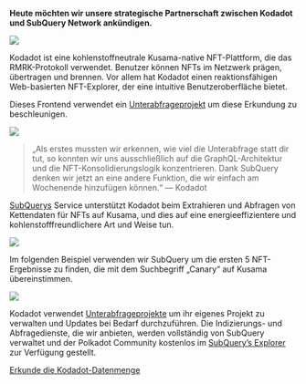 
**Heute möchten wir unsere strategische Partnerschaft zwischen Kodadot und SubQuery Network ankündigen.**

![](https://miro.medium.com/max/1400/1*Y4kdG9uEoxrySzb19QKxPg.gif)

Kodadot ist eine kohlenstoffneutrale Kusama-native NFT-Plattform, die das RMRK-Protokoll verwendet. Benutzer können NFTs im Netzwerk prägen, übertragen und brennen. Vor allem hat Kodadot einen reaktionsfähigen Web-basierten NFT-Explorer, der eine intuitive Benutzeroberfläche bietet.

Dieses Frontend verwendet ein [Unterabfrageprojekt](https://explorer.subquery.network/subquery/vikiival/magick) um diese Erkundung zu beschleunigen.

![](https://miro.medium.com/max/1400/0*3TdpXjj1iwGNdA3n)

> „Als erstes mussten wir erkennen, wie viel die Unterabfrage statt dir tut, so konnten wir uns ausschließlich auf die GraphQL-Architektur und die NFT-Konsolidierungslogik konzentrieren. Dank SubQuery denken wir jetzt an eine andere Funktion, die wir einfach am Wochenende hinzufügen können.“ — Kodadot

[SubQuerys](https://subquery.network/) Service unterstützt Kodadot beim Extrahieren und Abfragen von Kettendaten für NFTs auf Kusama, und dies auf eine energieeffizientere und kohlenstofffreundlichere Art und Weise tun.

![](https://miro.medium.com/max/1400/0*AocvCHVWMsGtH1Oz)

Im folgenden Beispiel verwenden wir SubQuery um die ersten 5 NFT-Ergebnisse zu finden, die mit dem Suchbegriff „Canary“ auf Kusama übereinstimmen.

![](https://miro.medium.com/max/1400/0*QTzLpC0D-pYWDngZ)

Kodadot verwendet [Unterabfrageprojekte](https://project.subquery.network/) um ihr eigenes Projekt zu verwalten und Updates bei Bedarf durchzuführen. Die Indizierungs- und Abfragedienste, die wir anbieten, werden vollständig von SubQuery verwaltet und der Polkadot Community kostenlos im [SubQuery’s Explorer](https://explorer.subquery.network/) zur Verfügung gestellt.

[Erkunde die Kodadot-Datenmenge](https://explorer.subquery.network/subquery/vikiival/magick)
